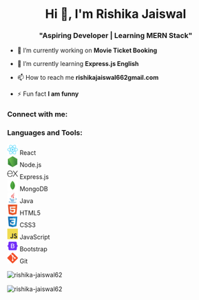 <h1 align="center">Hi 👋, I'm Rishika Jaiswal</h1>
<h3 align="center">"Aspiring Developer | Learning MERN Stack"</h3>

- 🔭 I’m currently working on **Movie Ticket Booking**

- 🌱 I’m currently learning **Express.js English**

- 📫 How to reach me **rishikajaiswal662gmail.com**

- ⚡ Fun fact **I am funny**

<h3 align="left">Connect with me:</h3>

<h3 align="left">Languages and Tools:</h3>


<img src="https://raw.githubusercontent.com/devicons/devicon/master/icons/react/react-original.svg" alt="React" width="25"/> React  
<img src="https://raw.githubusercontent.com/devicons/devicon/master/icons/nodejs/nodejs-original.svg" alt="Node.js" width="25"/> Node.js  
<img src="https://raw.githubusercontent.com/devicons/devicon/master/icons/express/express-original.svg" alt="Express.js" width="25"/> Express.js  
<img src="https://raw.githubusercontent.com/devicons/devicon/master/icons/mongodb/mongodb-original.svg" alt="MongoDB" width="25"/> MongoDB  
<img src="https://raw.githubusercontent.com/devicons/devicon/master/icons/java/java-original.svg" alt="Java" width="25"/> Java   
<img src="https://raw.githubusercontent.com/devicons/devicon/master/icons/html5/html5-original.svg" alt="HTML5" width="25"/> HTML5  
<img src="https://raw.githubusercontent.com/devicons/devicon/master/icons/css3/css3-original.svg" alt="CSS3" width="25"/> CSS3  
<img src="https://raw.githubusercontent.com/devicons/devicon/master/icons/javascript/javascript-original.svg" alt="JavaScript" width="25"/> JavaScript  
<img src="https://raw.githubusercontent.com/devicons/devicon/master/icons/bootstrap/bootstrap-plain.svg" alt="Bootstrap" width="25"/> Bootstrap  
<img src="https://raw.githubusercontent.com/devicons/devicon/master/icons/git/git-original.svg" alt="Git" width="25"/> Git  



<p><img align="center" src="https://github-readme-stats.vercel.app/api/top-langs?username=rishika-jaiswal62&show_icons=true&locale=en&layout=compact" alt="rishika-jaiswal62" /></p>

<p><img align="center" src="https://github-readme-streak-stats.herokuapp.com/?user=rishika-jaiswal62&" alt="rishika-jaiswal62" /></p>

